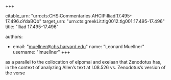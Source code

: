 +++


citable_urn: "urn:cts:CHS:Commentaries.AHCIP:Iliad.17.495-17.496.oYdaBQb"
target_urn: "urn:cts:greekLit:tlg0012.tlg001:17.495-17.496"
title: "Iliad 17.495-17.496"

authors:
- email: "muellner@chs.harvard.edu"
  name: "Leonard Muellner"
  username: "lmuellner"
+++

<p>as a parallel to the collocation of elpomai and exelaan that Zenodotus has, in the context of analyzing Allen’s text at I.08.526 vs. Zenodotus’s version of the verse</p>